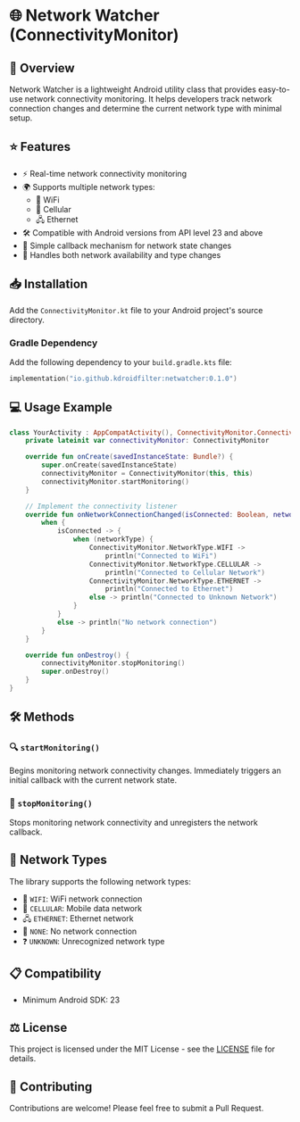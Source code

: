 # 🌐 Network Watcher (ConnectivityMonitor)

## 📝 Overview

Network Watcher is a lightweight Android utility class that provides easy-to-use network connectivity monitoring. It helps developers track network connection changes and determine the current network type with minimal setup.

## ⭐ Features

- ⚡ Real-time network connectivity monitoring
- 🌍 Supports multiple network types:
  - 📶 WiFi
  - 📱 Cellular
  - 🖧 Ethernet
- 🛠️ Compatible with Android versions from API level 23 and above
- 🔔 Simple callback mechanism for network state changes
- 🔄 Handles both network availability and type changes

## 📥 Installation

Add the `ConnectivityMonitor.kt` file to your Android project's source directory.

### Gradle Dependency

Add the following dependency to your `build.gradle.kts` file:

```kotlin
implementation("io.github.kdroidfilter:netwatcher:0.1.0")
```

## 💻 Usage Example

```kotlin
class YourActivity : AppCompatActivity(), ConnectivityMonitor.ConnectivityListener {
    private lateinit var connectivityMonitor: ConnectivityMonitor

    override fun onCreate(savedInstanceState: Bundle?) {
        super.onCreate(savedInstanceState)
        connectivityMonitor = ConnectivityMonitor(this, this)
        connectivityMonitor.startMonitoring()
    }

    // Implement the connectivity listener
    override fun onNetworkConnectionChanged(isConnected: Boolean, networkType: ConnectivityMonitor.NetworkType) {
        when {
            isConnected -> {
                when (networkType) {
                    ConnectivityMonitor.NetworkType.WIFI ->
                        println("Connected to WiFi")
                    ConnectivityMonitor.NetworkType.CELLULAR ->
                        println("Connected to Cellular Network")
                    ConnectivityMonitor.NetworkType.ETHERNET ->
                        println("Connected to Ethernet")
                    else -> println("Connected to Unknown Network")
                }
            }
            else -> println("No network connection")
        }
    }

    override fun onDestroy() {
        connectivityMonitor.stopMonitoring()
        super.onDestroy()
    }
}
```

## 🛠️ Methods

### 🔍 `startMonitoring()`

Begins monitoring network connectivity changes. Immediately triggers an initial callback with the current network state.

### 🛑 `stopMonitoring()`

Stops monitoring network connectivity and unregisters the network callback.

## 📡 Network Types

The library supports the following network types:

- 📶 `WIFI`: WiFi network connection
- 📱 `CELLULAR`: Mobile data network
- 🖧 `ETHERNET`: Ethernet network
- 🚫 `NONE`: No network connection
- ❓ `UNKNOWN`: Unrecognized network type

## 📋 Compatibility

- Minimum Android SDK: 23

## ⚖️ License

This project is licensed under the MIT License - see the [LICENSE](LICENSE) file for details.

## 🤝 Contributing

Contributions are welcome! Please feel free to submit a Pull Request.

